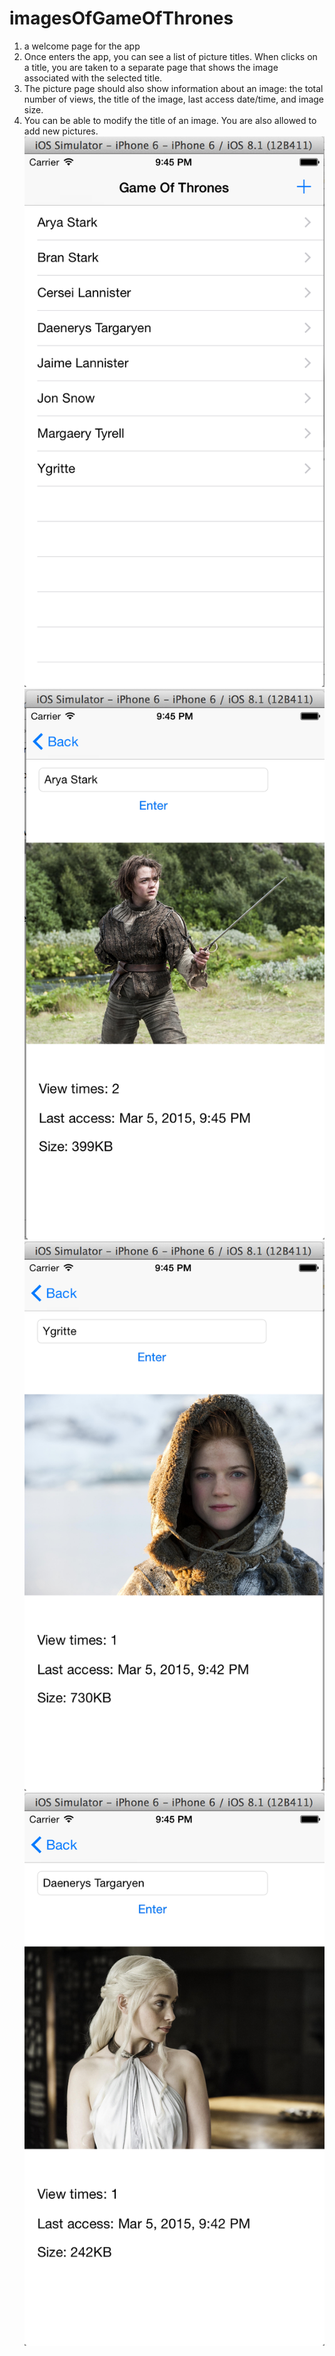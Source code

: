 # imagesOfGameOfThrones
1. a welcome page for the app
2. Once enters the app, you can see a list of picture titles. When clicks on a title, you are taken to a separate page that shows the image associated with the selected title.
3. The picture page should also show information about an image: the total number of views, the title of the image, last access date/time, and image size.
4. You can be able to modify the title of an image. You are also allowed to add new pictures.
![Alt text](https://raw.githubusercontent.com/LinyinWu/imagesOfGameOfThrones/master/screenshot/Menu.png)
![alt tag](https://raw.githubusercontent.com/LinyinWu/imagesOfGameOfThrones/master/screenshot/Arya%20Stark.png)
![alt tag](https://raw.githubusercontent.com/LinyinWu/imagesOfGameOfThrones/master/screenshot/Ygritte.png)
![alt tag](https://github.com/LinyinWu/imagesOfGameOfThrones/blob/master/screenshot/Daenerys%20Targaryen.png)

